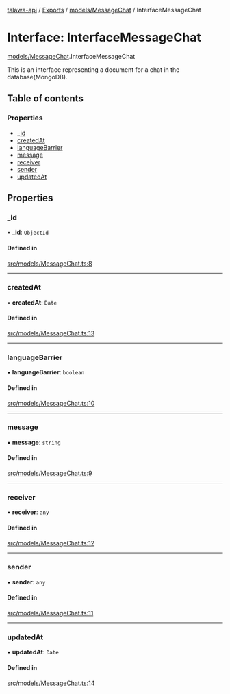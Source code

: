 [talawa-api](../README.md) / [Exports](../modules.md) / [models/MessageChat](../modules/models_MessageChat.md) / InterfaceMessageChat

# Interface: InterfaceMessageChat

[models/MessageChat](../modules/models_MessageChat.md).InterfaceMessageChat

This is an interface representing a document for a chat in the database(MongoDB).

## Table of contents

### Properties

- [\_id](models_MessageChat.InterfaceMessageChat.md#_id)
- [createdAt](models_MessageChat.InterfaceMessageChat.md#createdat)
- [languageBarrier](models_MessageChat.InterfaceMessageChat.md#languagebarrier)
- [message](models_MessageChat.InterfaceMessageChat.md#message)
- [receiver](models_MessageChat.InterfaceMessageChat.md#receiver)
- [sender](models_MessageChat.InterfaceMessageChat.md#sender)
- [updatedAt](models_MessageChat.InterfaceMessageChat.md#updatedat)

## Properties

### \_id

• **\_id**: `ObjectId`

#### Defined in

[src/models/MessageChat.ts:8](https://github.com/PalisadoesFoundation/talawa-api/blob/8707a9c/src/models/MessageChat.ts#L8)

___

### createdAt

• **createdAt**: `Date`

#### Defined in

[src/models/MessageChat.ts:13](https://github.com/PalisadoesFoundation/talawa-api/blob/8707a9c/src/models/MessageChat.ts#L13)

___

### languageBarrier

• **languageBarrier**: `boolean`

#### Defined in

[src/models/MessageChat.ts:10](https://github.com/PalisadoesFoundation/talawa-api/blob/8707a9c/src/models/MessageChat.ts#L10)

___

### message

• **message**: `string`

#### Defined in

[src/models/MessageChat.ts:9](https://github.com/PalisadoesFoundation/talawa-api/blob/8707a9c/src/models/MessageChat.ts#L9)

___

### receiver

• **receiver**: `any`

#### Defined in

[src/models/MessageChat.ts:12](https://github.com/PalisadoesFoundation/talawa-api/blob/8707a9c/src/models/MessageChat.ts#L12)

___

### sender

• **sender**: `any`

#### Defined in

[src/models/MessageChat.ts:11](https://github.com/PalisadoesFoundation/talawa-api/blob/8707a9c/src/models/MessageChat.ts#L11)

___

### updatedAt

• **updatedAt**: `Date`

#### Defined in

[src/models/MessageChat.ts:14](https://github.com/PalisadoesFoundation/talawa-api/blob/8707a9c/src/models/MessageChat.ts#L14)
